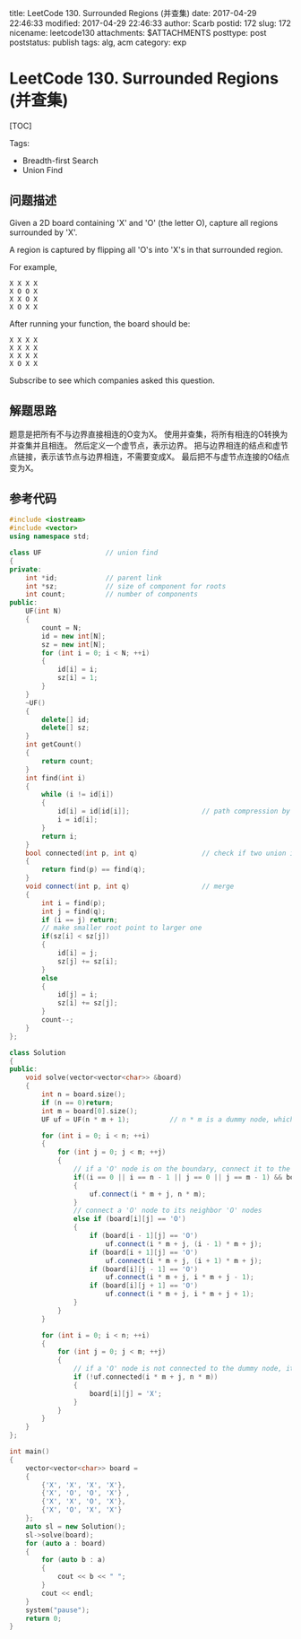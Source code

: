 title: LeetCode 130. Surrounded Regions (并查集)
date: 2017-04-29 22:46:33
modified: 2017-04-29 22:46:33
author: Scarb
postid: 172
slug: 172
nicename: leetcode130
attachments: $ATTACHMENTS
posttype: post
poststatus: publish
tags: alg, acm
category: exp

# LeetCode 130. Surrounded Regions (并查集)

[TOC]

Tags:

-  Breadth-first Search 
-  Union Find

## 问题描述

Given a 2D board containing 'X' and 'O' (the letter O), capture all regions surrounded by 'X'.

A region is captured by flipping all 'O's into 'X's in that surrounded region.

For example,

```
X X X X
X O O X
X X O X
X O X X
```

After running your function, the board should be:

```
X X X X
X X X X
X X X X
X O X X
```

Subscribe to see which companies asked this question.

## 解题思路

题意是把所有不与边界直接相连的O变为X。
使用并查集，将所有相连的O转换为并查集并且相连。
然后定义一个虚节点，表示边界。
把与边界相连的结点和虚节点链接，表示该节点与边界相连，不需要变成X。
最后把不与虚节点连接的O结点变为X。

## 参考代码

```C++
#include <iostream>
#include <vector>
using namespace std;

class UF				// union find
{
private:
	int *id;			// parent link
	int *sz;			// size of component for roots
	int count;			// number of components
public:
	UF(int N)
	{
		count = N;
		id = new int[N];
		sz = new int[N];
		for (int i = 0; i < N; ++i)
		{
			id[i] = i;
			sz[i] = 1;
		}
	}
	~UF()
	{
		delete[] id;
		delete[] sz;
	}
	int getCount()
	{
		return count;
	}
	int find(int i)
	{
		while (i != id[i])
		{
			id[i] = id[id[i]];					// path compression by halving
			i = id[i];
		}
		return i;
	}
	bool connected(int p, int q)				// check if two union is connected
	{
		return find(p) == find(q);
	}
	void connect(int p, int q)					// merge
	{
		int i = find(p);
		int j = find(q);
		if (i == j) return;
		// make smaller root point to larger one
		if(sz[i] < sz[j])
		{
			id[i] = j;
			sz[j] += sz[i];
		}
		else
		{
			id[j] = i;
			sz[i] += sz[j];
		}
		count--;
	}
};

class Solution
{
public:
	void solve(vector<vector<char>> &board)
	{
		int n = board.size();
		if (n == 0)return;
		int m = board[0].size();
		UF uf = UF(n * m + 1);			// n * m is a dummy node, which means boundary

		for (int i = 0; i < n; ++i)
		{
			for (int j = 0; j < m; ++j)
			{
				// if a 'O' node is on the boundary, connect it to the dummy node
				if((i == 0 || i == n - 1 || j == 0 || j == m - 1) && board[i][j] == 'O')
				{
					uf.connect(i * m + j, n * m);
				}
				// connect a 'O' node to its neighbor 'O' nodes
				else if (board[i][j] == 'O')
				{
					if (board[i - 1][j] == 'O')
						uf.connect(i * m + j, (i - 1) * m + j);
					if (board[i + 1][j] == 'O')
						uf.connect(i * m + j, (i + 1) * m + j);
					if (board[i][j - 1] == 'O')
						uf.connect(i * m + j, i * m + j - 1);
					if (board[i][j + 1] == 'O')
						uf.connect(i * m + j, i * m + j + 1);
				}
			}
		}

		for (int i = 0; i < n; ++i)
		{
			for (int j = 0; j < m; ++j)
			{
				// if a 'O' node is not connected to the dummy node, it is captured
				if (!uf.connected(i * m + j, n * m))
				{
					board[i][j] = 'X';
				}
			}
		}
	}
};

int main()
{
	vector<vector<char>> board =
	{
		{'X', 'X', 'X', 'X'},
		{'X', 'O', 'O', 'X'} ,
		{'X', 'X', 'O', 'X'},
		{'X', 'O', 'X', 'X'}
	};
	auto sl = new Solution();
	sl->solve(board);
	for (auto a : board)
	{
		for (auto b : a)
		{
			cout << b << " ";
		}
		cout << endl;
	}
	system("pause");
	return 0;
}
```